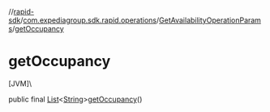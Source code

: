 //[rapid-sdk](../../../index.md)/[com.expediagroup.sdk.rapid.operations](../index.md)/[GetAvailabilityOperationParams](index.md)/[getOccupancy](get-occupancy.md)

# getOccupancy

[JVM]\

public final [List](https://docs.oracle.com/javase/8/docs/api/java/util/List.html)&lt;[String](https://docs.oracle.com/javase/8/docs/api/java/lang/String.html)&gt;[getOccupancy](get-occupancy.md)()
